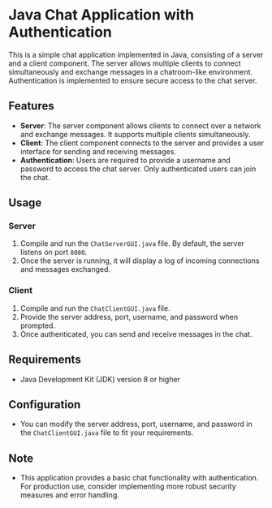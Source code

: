 # Java Chat Application with Authentication

This is a simple chat application implemented in Java, consisting of a server and a client component. The server allows multiple clients to connect simultaneously and exchange messages in a chatroom-like environment. Authentication is implemented to ensure secure access to the chat server.

## Features

- **Server**: The server component allows clients to connect over a network and exchange messages. It supports multiple clients simultaneously.
- **Client**: The client component connects to the server and provides a user interface for sending and receiving messages.
- **Authentication**: Users are required to provide a username and password to access the chat server. Only authenticated users can join the chat.

## Usage

### Server

1. Compile and run the `ChatServerGUI.java` file. By default, the server listens on port `8080`.
2. Once the server is running, it will display a log of incoming connections and messages exchanged.

### Client

1. Compile and run the `ChatClientGUI.java` file.
2. Provide the server address, port, username, and password when prompted.
3. Once authenticated, you can send and receive messages in the chat.

## Requirements

- Java Development Kit (JDK) version 8 or higher

## Configuration

- You can modify the server address, port, username, and password in the `ChatClientGUI.java` file to fit your requirements.

## Note

- This application provides a basic chat functionality with authentication. For production use, consider implementing more robust security measures and error handling.

